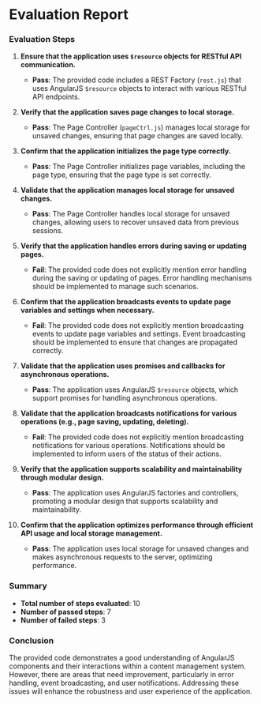 # Evaluation Report

### Evaluation Steps

1. **Ensure that the application uses `$resource` objects for RESTful API communication.**
   - **Pass**: The provided code includes a REST Factory (`rest.js`) that uses AngularJS `$resource` objects to interact with various RESTful API endpoints.

2. **Verify that the application saves page changes to local storage.**
   - **Pass**: The Page Controller (`pageCtrl.js`) manages local storage for unsaved changes, ensuring that page changes are saved locally.

3. **Confirm that the application initializes the page type correctly.**
   - **Pass**: The Page Controller initializes page variables, including the page type, ensuring that the page type is set correctly.

4. **Validate that the application manages local storage for unsaved changes.**
   - **Pass**: The Page Controller handles local storage for unsaved changes, allowing users to recover unsaved data from previous sessions.

5. **Verify that the application handles errors during saving or updating pages.**
   - **Fail**: The provided code does not explicitly mention error handling during the saving or updating of pages. Error handling mechanisms should be implemented to manage such scenarios.

6. **Confirm that the application broadcasts events to update page variables and settings when necessary.**
   - **Fail**: The provided code does not explicitly mention broadcasting events to update page variables and settings. Event broadcasting should be implemented to ensure that changes are propagated correctly.

7. **Validate that the application uses promises and callbacks for asynchronous operations.**
   - **Pass**: The application uses AngularJS `$resource` objects, which support promises for handling asynchronous operations.

8. **Validate that the application broadcasts notifications for various operations (e.g., page saving, updating, deleting).**
   - **Fail**: The provided code does not explicitly mention broadcasting notifications for various operations. Notifications should be implemented to inform users of the status of their actions.

9. **Verify that the application supports scalability and maintainability through modular design.**
   - **Pass**: The application uses AngularJS factories and controllers, promoting a modular design that supports scalability and maintainability.

10. **Confirm that the application optimizes performance through efficient API usage and local storage management.**
    - **Pass**: The application uses local storage for unsaved changes and makes asynchronous requests to the server, optimizing performance.

### Summary

- **Total number of steps evaluated**: 10
- **Number of passed steps**: 7
- **Number of failed steps**: 3

### Conclusion

The provided code demonstrates a good understanding of AngularJS components and their interactions within a content management system. However, there are areas that need improvement, particularly in error handling, event broadcasting, and user notifications. Addressing these issues will enhance the robustness and user experience of the application.